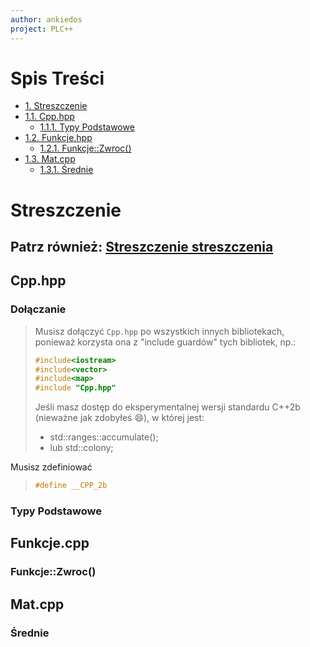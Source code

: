 ```yaml
---
author: ankiedos
project: PLC++
---
```

# Spis Treści
* [1. Streszczenie](https://github.com/Programista-Cpp/Sposzczone-jezyki-programowania/tree/master/docs/README.md#Streszczenie)
* [1.1. Cpp.hpp](https://github.com/Programista-Cpp/Sposzczone-jezyki-programowania/tree/master/docs/README.md#Cpp.hpp)
  * [1.1.1. Typy Podstawowe](https://github.com/Programista-Cpp/Sposzczone-jezyki-programowania/tree/master/docs/README.md#Typy%2BPodstawowe)
* [1.2. Funkcje.hpp](https://github.com/Programista-Cpp/Sposzczone-jezyki-programowania/tree/master/docs/README.md#Funkcje.cpp)
  * [1.2.1. Funkcje::Zwroc()](https://github.com/Programista-Cpp/Sposzczone-jezyki-programowania/tree/master/docs/README.md#Funkce::Zwroc())
* [1.3. Mat.cpp](https://github.com/Programista-Cpp/Sposzczone-jezyki-programowania/tree/master/docs/README.md#Mat.cpp)
  * [1.3.1. Średnie](https://github.com/Programista-Cpp/Sposzczone-jezyki-programowania/tree/master/docs/README.md#Średnie)
# Streszczenie
## Patrz również: [Streszczenie streszczenia](https://github.com/Programista-Cpp/Sposzczone-jezyki-programowania/tree/master/README.md)
## Cpp.hpp
### Dołączanie
> Musisz dołączyć `Cpp.hpp` po wszystkich innych bibliotekach, ponieważ korzysta ona z "include guardów" tych bibliotek, np.:
> ```c++
> #include<iostream>
> #include<vector>
> #include<map>
> #include "Cpp.hpp"
> ```
> Jeśli masz dostęp do eksperymentalnej wersji standardu C++2b (nieważne jak zdobyłeś :smile:), w której jest:
> * std::ranges::accumulate();
> * lub std::colony;

Musisz zdefiniować

> ```c++
> #define __CPP_2b
> ```
### Typy Podstawowe


## Funkcje.cpp

### Funkcje::Zwroc()


## Mat.cpp

### Średnie
